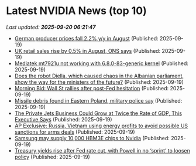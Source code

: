 # Latest NVIDIA News (top 10)
_Last updated: **2025-09-20 06:21:47**_

- [German producer prices fall 2.2% y/y in August](https://biztoc.com/x/6d72427890494635) (Published: 2025-09-19)
- [UK retail sales rise by 0.5% in August, ONS says](https://biztoc.com/x/dcbff583103eaacb) (Published: 2025-09-19)
- [Mediatek mt7921u not working with 6.8.0-83-generic kernel](https://askubuntu.com/questions/1556290/mediatek-mt7921u-not-working-with-6-8-0-83-generic-kernel) (Published: 2025-09-19)
- [Does the robot Diella, which caused chaos in the Albanian parliament, show the way for the ministers of the future?](https://en.protothema.gr/2025/09/19/does-the-robot-diella-which-caused-chaos-in-the-albanian-parliament-show-the-way-for-the-ministers-of-the-future/) (Published: 2025-09-19)
- [Morning Bid: Wall St rallies after post-Fed hesitation](https://biztoc.com/x/a9d730f86aa7f8f5) (Published: 2025-09-19)
- [Missile debris found in Eastern Poland, military police say](https://biztoc.com/x/fe280cff648dc0a9) (Published: 2025-09-19)
- [The Private Jets Business Could Grow at Twice the Rate of GDP, This Executive Says](https://biztoc.com/x/6c7aa6fbe658cb42) (Published: 2025-09-19)
- [AP Exclusive: Russia, Vietnam using energy profits to avoid possible US sanctions for arms deals](https://biztoc.com/x/148ba8c0686ef01a) (Published: 2025-09-19)
- [Samsung may supply 10,000 HBM3E chips to Nvidia](https://www.sammobile.com/news/samsung-may-supply-10000-hbm3e-chips-nvidia/) (Published: 2025-09-19)
- [Treasury yields rise after Fed rate cut, with Powell in no ‘sprint’ to loosen policy](https://biztoc.com/x/b0f1caa81ae8f7a3) (Published: 2025-09-19)
